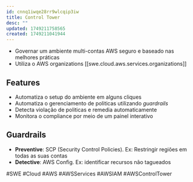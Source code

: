 ```yaml
---
id: cnnq1iwqe28rr9wlcqip3iw
title: Control Tower
desc: ""
updated: 1749211758565
created: 1749211041944
---
```


- Governar um ambiente multi-contas AWS seguro e baseado nas melhores práticas
- Utiliza o AWS organizations [[swe.cloud.aws.services.organizations]]

## Features

- Automatiza o setup do ambiente em alguns cliques
- Automatiza o gerenciamento de politicas utilizando _guardrails_
- Detecta violação de politicas e remedia automaticamente
- Monitora o compliance por meio de um painel interativo

## Guardrails

- **Preventive**: SCP (Security Control Policies). Ex: Restringir regiões em todas as suas contas
- **Detective**: AWS Config. Ex: identificar recursos não tagueados

#SWE #Cloud #AWS #AWSServices #AWSIAM #AWSControlTower
